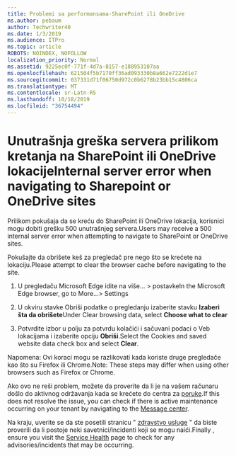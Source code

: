 ```yaml
---
title: Problemi sa performansama-SharePoint ili OneDrive
ms.author: pebaum
author: Techwriter40
ms.date: 1/3/2019
ms.audience: ITPro
ms.topic: article
ROBOTS: NOINDEX, NOFOLLOW
localization_priority: Normal
ms.assetid: 9225ec0f-771f-4d7a-8157-e188953107aa
ms.openlocfilehash: 621504f5b7170ff36ad093330b8a662e7222d1e7
ms.sourcegitcommit: 037331d71f06750d972c0b6278b23bb15c4806ca
ms.translationtype: MT
ms.contentlocale: sr-Latn-RS
ms.lasthandoff: 10/18/2019
ms.locfileid: "36754494"
---
```

# <a name="internal-server-error-when-navigating-to-sharepoint-or-onedrive-sites"></a><span data-ttu-id="880cd-102">Unutrašnja greška servera prilikom kretanja na SharePoint ili OneDrive lokacije</span><span class="sxs-lookup"><span data-stu-id="880cd-102">Internal server error when navigating to Sharepoint or OneDrive sites</span></span>

<span data-ttu-id="880cd-103">Prilikom pokušaja da se kreću do SharePoint ili OneDrive lokacija, korisnici mogu dobiti grešku 500 unutrašnjeg servera.</span><span class="sxs-lookup"><span data-stu-id="880cd-103">Users may receive a 500 internal server error when attempting to navigate to SharePoint or OneDrive sites.</span></span> 

<span data-ttu-id="880cd-104">Pokušajte da obrišete keš za pregledač pre nego što se krećete na lokaciju.</span><span class="sxs-lookup"><span data-stu-id="880cd-104">Please attempt to clear the browser cache before navigating to the site.</span></span>


1. <span data-ttu-id="880cd-105">U pregledaču Microsoft Edge idite na više... > postavke</span><span class="sxs-lookup"><span data-stu-id="880cd-105">In the Microsoft Edge browser, go to More...> Settings</span></span>

2. <span data-ttu-id="880cd-106">U okviru stavke Obriši podatke o pregledanju izaberite stavku **Izaberi šta da obrišete**</span><span class="sxs-lookup"><span data-stu-id="880cd-106">Under Clear browsing data, select **Choose what to clear**</span></span>

3. <span data-ttu-id="880cd-107">Potvrdite izbor u polju za potvrdu kolačići i sačuvani podaci o Veb lokacijama i izaberite opciju **Obriši**.</span><span class="sxs-lookup"><span data-stu-id="880cd-107">Select the Cookies and saved website data check box and select **Clear**.</span></span>

<span data-ttu-id="880cd-108">Napomena: Ovi koraci mogu se razlikovati kada koriste druge pregledače kao što su Firefox ili Chrome.</span><span class="sxs-lookup"><span data-stu-id="880cd-108">Note: These steps may differ when using other browsers such as Firefox or Chrome.</span></span>

<span data-ttu-id="880cd-109">Ako ovo ne reši problem, možete da proverite da li je na vašem računaru došlo do aktivnog održavanja kada se krećete do centra za [poruke](https://portal.office.com/adminportal/home#/MessageCenter).</span><span class="sxs-lookup"><span data-stu-id="880cd-109">If this does not resolve the issue, you can check if there is active maintenance occurring on your tenant by navigating to the [Message center](https://portal.office.com/adminportal/home#/MessageCenter).</span></span>

<span data-ttu-id="880cd-110">Na kraju, uverite se da ste posetili stranicu " [zdravstvo usluge](https://portal.office.com/adminportal/home#/servicehealth) " da biste proverili da li postoje neki savetnici/incidenti koji se mogu naići.</span><span class="sxs-lookup"><span data-stu-id="880cd-110">Finally , ensure you visit the [Service Health](https://portal.office.com/adminportal/home#/servicehealth) page to check for any advisories/incidents that may be occurring.</span></span>

